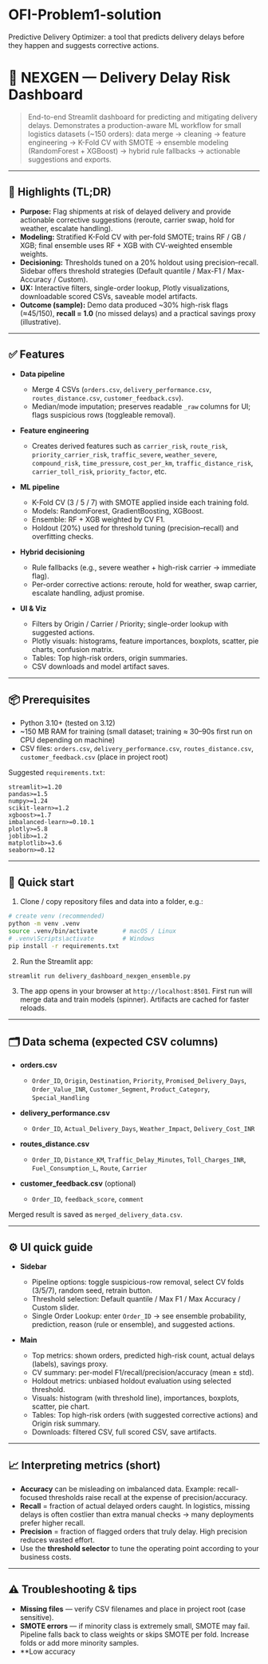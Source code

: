 # OFI-Problem1-solution
Predictive Delivery Optimizer:  a tool that predicts delivery delays before they happen and suggests corrective actions.
# 🚚 NEXGEN — Delivery Delay Risk Dashboard

> End-to-end Streamlit dashboard for predicting and mitigating delivery delays.
> Demonstrates a production-aware ML workflow for small logistics datasets (~150 orders): data merge → cleaning → feature engineering → K-Fold CV with SMOTE → ensemble modeling (RandomForest + XGBoost) → hybrid rule fallbacks → actionable suggestions and exports.

---

## 🔎 Highlights (TL;DR)

* **Purpose:** Flag shipments at risk of delayed delivery and provide actionable corrective suggestions (reroute, carrier swap, hold for weather, escalate handling).
* **Modeling:** Stratified K-Fold CV with per-fold SMOTE; trains RF / GB / XGB; final ensemble uses RF + XGB with CV-weighted ensemble weights.
* **Decisioning:** Thresholds tuned on a 20% holdout using precision–recall. Sidebar offers threshold strategies (Default quantile / Max-F1 / Max-Accuracy / Custom).
* **UX:** Interactive filters, single-order lookup, Plotly visualizations, downloadable scored CSVs, saveable model artifacts.
* **Outcome (sample):** Demo data produced ~30% high-risk flags (≈45/150), **recall = 1.0** (no missed delays) and a practical savings proxy (illustrative).

---

## ✅ Features

* **Data pipeline**

  * Merge 4 CSVs (`orders.csv`, `delivery_performance.csv`, `routes_distance.csv`, `customer_feedback.csv`).
  * Median/mode imputation; preserves readable `_raw` columns for UI; flags suspicious rows (toggleable removal).

* **Feature engineering**

  * Creates derived features such as `carrier_risk`, `route_risk`, `priority_carrier_risk`, `traffic_severe`, `weather_severe`, `compound_risk`, `time_pressure`, `cost_per_km`, `traffic_distance_risk`, `carrier_toll_risk`, `priority_factor`, etc.

* **ML pipeline**

  * K-Fold CV (3 / 5 / 7) with SMOTE applied inside each training fold.
  * Models: RandomForest, GradientBoosting, XGBoost.
  * Ensemble: RF + XGB weighted by CV F1.
  * Holdout (20%) used for threshold tuning (precision–recall) and overfitting checks.

* **Hybrid decisioning**

  * Rule fallbacks (e.g., severe weather + high-risk carrier → immediate flag).
  * Per-order corrective actions: reroute, hold for weather, swap carrier, escalate handling, adjust promise.

* **UI & Viz**

  * Filters by Origin / Carrier / Priority; single-order lookup with suggested actions.
  * Plotly visuals: histograms, feature importances, boxplots, scatter, pie charts, confusion matrix.
  * Tables: Top high-risk orders, origin summaries.
  * CSV downloads and model artifact saves.

---

## 📦 Prerequisites

* Python 3.10+ (tested on 3.12)
* ~150 MB RAM for training (small dataset; training ≈ 30–90s first run on CPU depending on machine)
* CSV files: `orders.csv`, `delivery_performance.csv`, `routes_distance.csv`, `customer_feedback.csv` (place in project root)

Suggested `requirements.txt`:

```text
streamlit>=1.20
pandas>=1.5
numpy>=1.24
scikit-learn>=1.2
xgboost>=1.7
imbalanced-learn>=0.10.1
plotly>=5.8
joblib>=1.2
matplotlib>=3.6
seaborn>=0.12
```

---

## 🚀 Quick start

1. Clone / copy repository files and data into a folder, e.g.:

```bash
# create venv (recommended)
python -m venv .venv
source .venv/bin/activate       # macOS / Linux
# .venv\Scripts\activate        # Windows
pip install -r requirements.txt
```

2. Run the Streamlit app:

```bash
streamlit run delivery_dashboard_nexgen_ensemble.py
```

3. The app opens in your browser at `http://localhost:8501`.
   First run will merge data and train models (spinner). Artifacts are cached for faster reloads.

---

## 🗂️ Data schema (expected CSV columns)

* **orders.csv**

  * `Order_ID`, `Origin`, `Destination`, `Priority`, `Promised_Delivery_Days`, `Order_Value_INR`, `Customer_Segment`, `Product_Category`, `Special_Handling`

* **delivery_performance.csv**

  * `Order_ID`, `Actual_Delivery_Days`, `Weather_Impact`, `Delivery_Cost_INR`

* **routes_distance.csv**

  * `Order_ID`, `Distance_KM`, `Traffic_Delay_Minutes`, `Toll_Charges_INR`, `Fuel_Consumption_L`, `Route`, `Carrier`

* **customer_feedback.csv** (optional)

  * `Order_ID`, `feedback_score`, `comment`

Merged result is saved as `merged_delivery_data.csv`.

---

## ⚙️ UI quick guide

* **Sidebar**

  * Pipeline options: toggle suspicious-row removal, select CV folds (3/5/7), random seed, retrain button.
  * Threshold selection: Default quantile / Max F1 / Max Accuracy / Custom slider.
  * Single Order Lookup: enter `Order_ID` → see ensemble probability, prediction, reason (rule or ensemble), and suggested actions.

* **Main**

  * Top metrics: shown orders, predicted high-risk count, actual delays (labels), savings proxy.
  * CV summary: per-model F1/recall/precision/accuracy (mean ± std).
  * Holdout metrics: unbiased holdout evaluation using selected threshold.
  * Visuals: histogram (with threshold line), importances, boxplots, scatter, pie chart.
  * Tables: Top high-risk orders (with suggested corrective actions) and Origin risk summary.
  * Downloads: filtered CSV, full scored CSV, save artifacts.

---

## 📈 Interpreting metrics (short)

* **Accuracy** can be misleading on imbalanced data. Example: recall-focused thresholds raise recall at the expense of precision/accuracy.
* **Recall** = fraction of actual delayed orders caught. In logistics, missing delays is often costlier than extra manual checks → many deployments prefer higher recall.
* **Precision** = fraction of flagged orders that truly delay. High precision reduces wasted effort.
* Use the **threshold selector** to tune the operating point according to your business costs.

---

## ⚠️ Troubleshooting & tips

* **Missing files** — verify CSV filenames and place in project root (case sensitive).
* **SMOTE errors** — if minority class is extremely small, SMOTE may fail. Pipeline falls back to class weights or skips SMOTE per fold. Increase folds or add more minority samples.
* **Low accuracy
